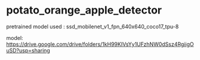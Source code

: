 # potato_orange_apple_detector

pretrained model used : ssd_mobilenet_v1_fpn_640x640_coco17_tpu-8

model: https://drive.google.com/drive/folders/1kH99KIVsYy1UFzhNW0dSsz4RgiigOuSD?usp=sharing
